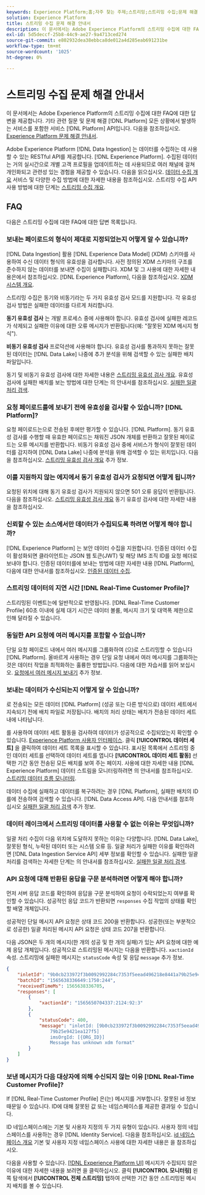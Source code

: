 ```yaml
---
keywords: Experience Platform;홈;자주 찾는 주제;스트리밍;스트리밍 수집;문제 해결;스트리밍 수집 문제 해결;스트리밍 수집 faq;faq;
solution: Experience Platform
title: 스트리밍 수집 문제 해결 안내서
description: 이 문서에서는 Adobe Experience Platform의 스트리밍 수집에 대한 FAQ에 대한 답변을 제공합니다.
exl-id: 5d5deccf-25b8-44c9-ae27-9a4713ced274
source-git-commit: e802932dea38ebbca8de012a4d285eab691231be
workflow-type: tm+mt
source-wordcount: '1025'
ht-degree: 0%

---
```


# 스트리밍 수집 문제 해결 안내서

이 문서에서는 Adobe Experience Platform의 스트리밍 수집에 대한 FAQ에 대한 답변을 제공합니다. 기타 관련 질문 및 문제 해결 [!DNL Platform] 모든 상황에서 발생하는 서비스를 포함한 서비스 [!DNL Platform] API입니다. 다음을 참조하십시오. [Experience Platform 문제 해결 안내서](../../landing/troubleshooting.md).

Adobe Experience Platform [!DNL Data Ingestion] 는 데이터를 수집하는 데 사용할 수 있는 RESTful API를 제공합니다. [!DNL Experience Platform]. 수집된 데이터는 거의 실시간으로 개별 고객 프로필을 업데이트하는 데 사용되므로 여러 채널에 걸쳐 개인화되고 관련성 있는 경험을 제공할 수 있습니다. 다음을 읽으십시오. [데이터 수집 개요](../home.md) 서비스 및 다양한 수집 방법에 대한 자세한 내용을 참조하십시오. 스트리밍 수집 API 사용 방법에 대한 단계는 [스트리밍 수집 개요](../streaming-ingestion/overview.md).

## FAQ

다음은 스트리밍 수집에 대한 FAQ에 대한 답변 목록입니다.

### 보내는 페이로드의 형식이 제대로 지정되었는지 어떻게 알 수 있습니까?

[!DNL Data Ingestion] 활용 [!DNL Experience Data Model] (XDM) 스키마를 사용하여 수신 데이터 형식의 유효성을 검사합니다. 사전 정의된 XDM 스키마의 구조를 준수하지 않는 데이터를 보내면 수집이 실패합니다. XDM 및 그 사용에 대한 자세한 내용은에서 참조하십시오. [!DNL Experience Platform], 다음을 참조하십시오. [XDM 시스템 개요](../../xdm/home.md).

스트리밍 수집은 동기와 비동기라는 두 가지 유효성 검사 모드를 지원합니다. 각 유효성 검사 방법은 실패한 데이터를 다르게 처리합니다.

**동기 유효성 검사** 는 개발 프로세스 중에 사용해야 합니다. 유효성 검사에 실패한 레코드가 삭제되고 실패한 이유에 대한 오류 메시지가 반환됩니다(예: &quot;잘못된 XDM 메시지 형식&quot;).

**비동기 유효성 검사** 프로덕션에 사용해야 합니다. 유효성 검사를 통과하지 못하는 잘못된 데이터는 [!DNL Data Lake] 나중에 추가 분석을 위해 검색할 수 있는 실패한 배치 파일입니다.

동기 및 비동기 유효성 검사에 대한 자세한 내용은 [스트리밍 유효성 검사 개요](../quality/streaming-validation.md). 유효성 검사에 실패한 배치를 보는 방법에 대한 단계는 의 안내서를 참조하십시오. [실패한 일괄 처리 검색](../quality/retrieve-failed-batches.md).

### 요청 페이로드를에 보내기 전에 유효성을 검사할 수 있습니까? [!DNL Platform]?

요청 페이로드는으로 전송된 후에만 평가할 수 있습니다. [!DNL Platform]. 동기 유효성 검사를 수행할 때 유효한 페이로드는 채워진 JSON 개체를 반환하고 잘못된 페이로드는 오류 메시지를 반환합니다. 비동기 유효성 검사 중에 서비스가 형식이 잘못된 데이터를 감지하여 [!DNL Data Lake] 나중에 분석을 위해 검색할 수 있는 위치입니다. 다음을 참조하십시오. [스트리밍 유효성 검사 개요](../quality/streaming-validation.md) 추가 정보.

### 이를 지원하지 않는 에지에서 동기 유효성 검사가 요청되면 어떻게 됩니까?

요청된 위치에 대해 동기 유효성 검사가 지원되지 않으면 501 오류 응답이 반환됩니다. 다음을 참조하십시오. [스트리밍 유효성 검사 개요](../quality/streaming-validation.md) 동기 유효성 검사에 대한 자세한 내용을 참조하십시오.

### 신뢰할 수 있는 소스에서만 데이터가 수집되도록 하려면 어떻게 해야 합니까?

[!DNL Experience Platform] 는 보안 데이터 수집을 지원합니다. 인증된 데이터 수집이 활성화되면 클라이언트는 JSON 웹 토큰(JWT) 및 해당 IMS 조직 ID를 요청 헤더로 보내야 합니다. 인증된 데이터를에 보내는 방법에 대한 자세한 내용 [!DNL Platform], 다음에 대한 안내서를 참조하십시오. [인증된 데이터 수집](../tutorials/create-authenticated-streaming-connection.md).

### 스트리밍 데이터의 지연 시간 [!DNL Real-Time Customer Profile]?

스트리밍된 이벤트는에 일반적으로 반영됩니다. [!DNL Real-Time Customer Profile] 60초 이내에 실제 대기 시간은 데이터 볼륨, 메시지 크기 및 대역폭 제한으로 인해 달라질 수 있습니다.

### 동일한 API 요청에 여러 메시지를 포함할 수 있습니까?

단일 요청 페이로드 내에서 여러 메시지를 그룹화하여 (으)로 스트리밍할 수 있습니다 [!DNL Platform]. 올바르게 사용하는 경우 단일 요청 내에서 여러 메시지를 그룹화하는 것은 데이터 작업을 최적화하는 훌륭한 방법입니다. 다음에 대한 자습서를 읽어 보십시오. [요청에서 여러 메시지 보내기](../tutorials/streaming-multiple-messages.md) 추가 정보.

### 보내는 데이터가 수신되는지 어떻게 알 수 있습니까?

로 전송되는 모든 데이터 [!DNL Platform] (성공 또는 다른 방식으로) 데이터 세트에서 지속되기 전에 배치 파일로 저장됩니다. 배치의 처리 상태는 배치가 전송된 데이터 세트 내에 나타납니다.

를 사용하여 데이터 세트 활동을 검사하여 데이터가 성공적으로 수집되었는지 확인할 수 있습니다. [Experience Platform 사용자 인터페이스](https://platform.adobe.com). 클릭 **[!UICONTROL 데이터 세트]** 을 클릭하여 데이터 세트 목록을 표시할 수 있습니다. 표시된 목록에서 스트리밍 중인 데이터 세트를 선택하여 데이터 세트를 엽니다 **[!UICONTROL 데이터 세트 활동]** 선택한 기간 동안 전송된 모든 배치를 보여 주는 페이지. 사용에 대한 자세한 내용 [!DNL Experience Platform] 데이터 스트림을 모니터링하려면 의 안내서를 참조하십시오. [스트리밍 데이터 흐름 모니터링](../quality/monitor-data-ingestion.md).

데이터 수집에 실패하고 데이터를 복구하려는 경우 [!DNL Platform], 실패한 배치의 ID를에 전송하여 검색할 수 있습니다. [!DNL Data Access API]. 다음 안내서를 참조하십시오 [실패한 일괄 처리 검색](../quality/retrieve-failed-batches.md) 추가 정보.

### 데이터 레이크에서 스트리밍 데이터를 사용할 수 없는 이유는 무엇입니까?

일괄 처리 수집이 다음 위치에 도달하지 못하는 이유는 다양합니다. [!DNL Data Lake], 잘못된 형식, 누락된 데이터 또는 시스템 오류 등. 일괄 처리가 실패한 이유를 확인하려면 [!DNL Data Ingestion Service API] 세부 정보를 확인할 수 있습니다. 실패한 일괄 처리를 검색하는 자세한 단계는 의 안내서를 참조하십시오. [실패한 일괄 처리 검색](../quality/retrieve-failed-batches.md).

### API 요청에 대해 반환된 응답을 구문 분석하려면 어떻게 해야 합니까?

먼저 서버 응답 코드를 확인하여 응답을 구문 분석하여 요청이 수락되었는지 여부를 확인할 수 있습니다. 성공적인 응답 코드가 반환되면 `responses` 수집 작업의 상태를 확인할 배열 개체입니다.

성공적인 단일 메시지 API 요청은 상태 코드 200을 반환합니다. 성공한(또는 부분적으로 성공한) 일괄 처리된 메시지 API 요청은 상태 코드 207을 반환합니다.

다음 JSON은 두 개의 메시지(한 개의 성공 및 한 개의 실패)가 있는 API 요청에 대한 예제 응답 개체입니다. 성공적으로 스트리밍된 메시지는 다음을 반환합니다. `xactionId` 속성. 스트리밍에 실패한 메시지는 `statusCode` 속성 및 응답 `message` 추가 정보.

```JSON
{
    "inletId": "9b0cb233972f3b0092992284c7353f5eead496218e8441a79b25e9421ea127f5",
    "batchId": "1565638336649:1750:244",
    "receivedTimeMs": 1565638336705,
    "responses": [
        {
            "xactionId": "1565650704337:2124:92:3"
        },
        {
            "statusCode": 400,
            "message": "inletId: [9b0cb233972f3b0092992284c7353f5eead496218e8441a
                79b25e9421ea127f5] 
                imsOrgId: [{ORG_ID}] 
                Message has unknown xdm format"
        }
    ]
}
```

### 보낸 메시지가 다음 대상자에 의해 수신되지 않는 이유 [!DNL Real-Time Customer Profile]?

If [!DNL Real-Time Customer Profile] 은(는) 메시지를 거부합니다. 잘못된 id 정보 때문일 수 있습니다. ID에 대해 잘못된 값 또는 네임스페이스를 제공한 결과일 수 있습니다.

ID 네임스페이스에는 기본 및 사용자 지정의 두 가지 유형이 있습니다. 사용자 정의 네임스페이스를 사용하는 경우 [!DNL Identity Service]. 다음을 참조하십시오. [id 네임스페이스 개요](../../identity-service/namespaces.md) 기본 및 사용자 지정 네임스페이스 사용에 대한 자세한 내용은 을 참조하십시오.

다음을 사용할 수 있습니다. [[!DNL Experience Platform UI]](https://platform.adobe.com) 메시지가 수집되지 않은 이유에 대한 자세한 내용을 보려면 을 클릭하십시오. 클릭 **[!UICONTROL 모니터링]** 왼쪽 탐색에서 **[!UICONTROL 전체 스트리밍]** 탭하여 선택한 기간 동안 스트리밍된 메시지 배치를 볼 수 있습니다.
